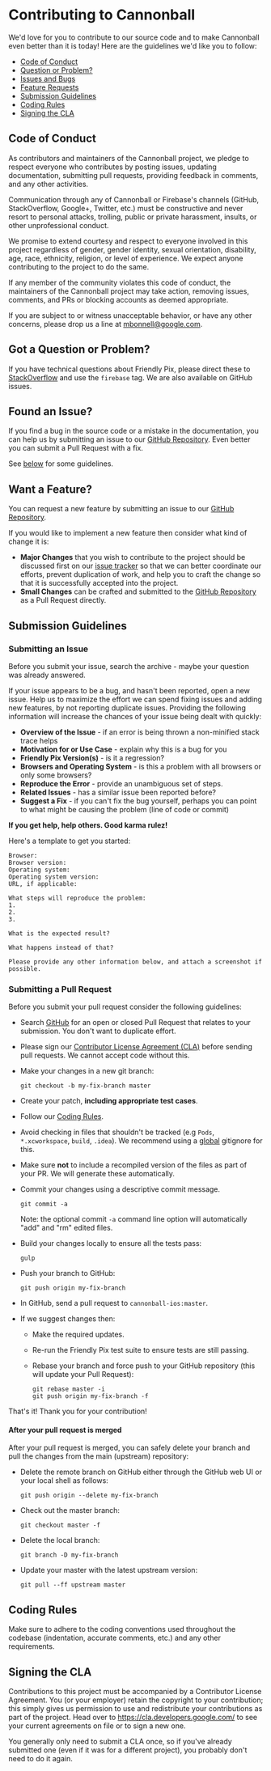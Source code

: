 # Contributing to Cannonball

We'd love for you to contribute to our source code and to make Cannonball even better than it is today! Here are the guidelines we'd like you to follow:

 - [Code of Conduct](#coc)
 - [Question or Problem?](#question)
 - [Issues and Bugs](#issue)
 - [Feature Requests](#feature)
 - [Submission Guidelines](#submit)
 - [Coding Rules](#rules)
 - [Signing the CLA](#cla)

## <a name="coc"></a> Code of Conduct

  As contributors and maintainers of the Cannonball project, we pledge to respect everyone who contributes by posting issues, updating documentation, submitting pull requests, providing feedback in comments, and any other activities.

  Communication through any of Cannonball or Firebase's channels (GitHub, StackOverflow, Google+, Twitter, etc.) must be constructive and never resort to personal attacks, trolling, public or private harassment, insults, or other unprofessional conduct.

  We promise to extend courtesy and respect to everyone involved in this project regardless of gender, gender identity, sexual orientation, disability, age, race, ethnicity, religion, or level of experience. We expect anyone contributing to the project to do the same.

  If any member of the community violates this code of conduct, the maintainers of the Cannonball project may take action, removing issues, comments, and PRs or blocking accounts as deemed appropriate.

  If you are subject to or witness unacceptable behavior, or have any other concerns, please drop us a line at mbonnell@google.com.

## <a name="question"></a> Got a Question or Problem?

  If you have technical questions about Friendly Pix, please direct these to [StackOverflow][stackoverflow] and use the `firebase` tag. We are also available on GitHub issues.

## <a name="issue"></a> Found an Issue?
  If you find a bug in the source code or a mistake in the documentation, you can help us by
  submitting an issue to our [GitHub Repository][github]. Even better you can submit a Pull Request
  with a fix.

  See [below](#submit) for some guidelines.

## <a name="feature"></a> Want a Feature?
  You can request a new feature by submitting an issue to our [GitHub Repository][github].

  If you would like to implement a new feature then consider what kind of change it is:

  * **Major Changes** that you wish to contribute to the project should be discussed first on our
  [issue tracker][github] so that we can better coordinate our efforts, prevent
  duplication of work, and help you to craft the change so that it is successfully accepted into the
  project.
  * **Small Changes** can be crafted and submitted to the [GitHub Repository][github] as a Pull Request directly.

## <a name="submit"></a> Submission Guidelines
### Submitting an Issue
  Before you submit your issue, search the archive - maybe your question was already answered.

  If your issue appears to be a bug, and hasn't been reported, open a new issue.
  Help us to maximize the effort we can spend fixing issues and adding new
  features, by not reporting duplicate issues.  Providing the following information will increase the
  chances of your issue being dealt with quickly:

  * **Overview of the Issue** - if an error is being thrown a non-minified stack trace helps
  * **Motivation for or Use Case** - explain why this is a bug for you
  * **Friendly Pix Version(s)** - is it a regression?
  * **Browsers and Operating System** - is this a problem with all browsers or only some browsers?
  * **Reproduce the Error** - provide an unambiguous set of steps.
  * **Related Issues** - has a similar issue been reported before?
  * **Suggest a Fix** - if you can't fix the bug yourself, perhaps you can point to what might be causing the problem (line of code or commit)

  **If you get help, help others. Good karma rulez!**

  Here's a template to get you started:

  ```
  Browser:
  Browser version:
  Operating system:
  Operating system version:
  URL, if applicable:

  What steps will reproduce the problem:
  1.
  2.
  3.

  What is the expected result?

  What happens instead of that?

  Please provide any other information below, and attach a screenshot if possible.
  ```

### Submitting a Pull Request

  Before you submit your pull request consider the following guidelines:

  * Search [GitHub](https://github.com/firebase/cannonball-ios/pulls) for an open or closed Pull Request
    that relates to your submission. You don't want to duplicate effort.
  * Please sign our [Contributor License Agreement (CLA)](#cla) before sending pull
    requests. We cannot accept code without this.
  * Make your changes in a new git branch:

       ```shell
       git checkout -b my-fix-branch master
      ```
  * Create your patch, **including appropriate test cases**.
  * Follow our [Coding Rules](#rules).
  * Avoid checking in files that shouldn't be tracked (e.g `Pods`, `*.xcworkspace`, `build`, `.idea`). We recommend using a [global](#global-gitignore) gitignore for this.
  * Make sure **not** to include a recompiled version of the files as part of your PR. We will generate these automatically.
  * Commit your changes using a descriptive commit message.

       ```shell
       git commit -a
       ```
    Note: the optional commit `-a` command line option will automatically "add" and "rm" edited files.

  * Build your changes locally to ensure all the tests pass:

      ```shell
     gulp
      ```

  * Push your branch to GitHub:

      ```shell
      git push origin my-fix-branch
      ```
  * In GitHub, send a pull request to `cannonball-ios:master`.
  * If we suggest changes then:
    * Make the required updates.
    * Re-run the Friendly Pix test suite to ensure tests are still passing.
    * Rebase your branch and force push to your GitHub repository (this will update your Pull Request):

      ```shell
      git rebase master -i
      git push origin my-fix-branch -f
      ```

  That's it! Thank you for your contribution!

#### After your pull request is merged

  After your pull request is merged, you can safely delete your branch and pull the changes
  from the main (upstream) repository:

  * Delete the remote branch on GitHub either through the GitHub web UI or your local shell as follows:

      ```shell
      git push origin --delete my-fix-branch
      ```

  * Check out the master branch:

      ```shell
      git checkout master -f
      ```

  * Delete the local branch:

      ```shell
      git branch -D my-fix-branch
      ```

  * Update your master with the latest upstream version:

      ```shell
      git pull --ff upstream master
      ```

## <a name="rules"></a> Coding Rules

Make sure to adhere to the coding conventions used throughout the codebase
(indentation, accurate comments, etc.) and any other requirements.

## <a name="cla"></a> Signing the CLA

Contributions to this project must be accompanied by a Contributor License
Agreement. You (or your employer) retain the copyright to your contribution;
this simply gives us permission to use and redistribute your contributions as
part of the project. Head over to <https://cla.developers.google.com/> to see
your current agreements on file or to sign a new one.

You generally only need to submit a CLA once, so if you've already submitted one
(even if it was for a different project), you probably don't need to do it
again.

[github]: https://github.com/firebase/cannonball-ios
[google-cla]: https://cla.developers.google.com
[stackoverflow]: http://stackoverflow.com/questions/tagged/firebase
[global-gitignore]: https://help.github.com/articles/ignoring-files/#create-a-global-gitignore

